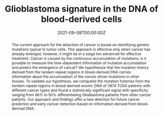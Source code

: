 ---
title: "Glioblastoma signature in the DNA of blood-derived cells"
authors:
- Siddharth Jain
- admin
- Netanel Raviv
- Jehoshua Bruck
author_notes:
date: "2021-09-08T00:00:00Z"
doi: ""

# Schedule page publish date (NOT publication's date).
publishDate: "2021-09-08T00:00:00Z"

# Publication type.
# Legend: 0 = Uncategorized; 1 = Conference paper; 2 = Journal article;
# 3 = Preprint / Working Paper; 4 = Report; 5 = Book; 6 = Book section;
# 7 = Thesis; 8 = Patent
publication_types: ["2"]

# Publication name and optional abbreviated publication name.
publication: "PLOS ONE 16(9)"
publication_short: ""

abstract: The current approach for the detection of cancer is based on identifying genetic mutations typical to tumor cells. This approach is effective only when cancer has already emerged, however, it might be in a stage too advanced for effective treatment. Cancer is caused by the continuous accumulation of mutations; is it possible to measure the time-dependent information of mutation accumulation and predict the emergence of cancer? We hypothesize that the mutation history derived from the tandem repeat regions in blood-derived DNA carries information about the accumulation of the cancer driver mutations in other tissues. To validate our hypothesis, we computed the mutation histories from the tandem repeat regions in blood-derived exomic DNA of 3874 TCGA patients with different cancer types and found a statistically significant signal with specificity ranging from 66% to 93% differentiating Glioblastoma patients from other cancer patients. Our approach and findings offer a new direction for future cancer prediction and early cancer detection based on information derived from blood-derived DNA.

# Summary. An optional shortened abstract.
summary: Mutation profiles contain a signal for Glioblastoma prediction.

tags:
- Cancer
featured: false

# links:
# - name: ""
#   url: ""
url_pdf: https://journals.plos.org/plosone/article?id=10.1371/journal.pone.0256831
url_code: ''
url_dataset: ''
url_poster: ''
url_project: ''
url_slides: ''
url_source: ''
url_video: ''

# Featured image
# To use, add an image named `featured.jpg/png` to your page's folder. 
image:
  caption:
  focal_point:
  preview_only: false

# Associated Projects (optional).
#   Associate this publication with one or more of your projects.
#   Simply enter your project's folder or file name without extension.
#   E.g. `internal-project` references `content/project/internal-project/index.md`.
#   Otherwise, set `projects: []`.
projects: ['cancer']

# Slides (optional).
#   Associate this publication with Markdown slides.
#   Simply enter your slide deck's filename without extension.
#   E.g. `slides: "example"` references `content/slides/example/index.md`.
#   Otherwise, set `slides: ""`.
slides:
---